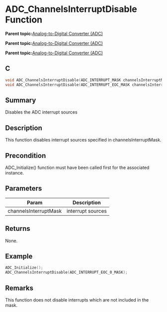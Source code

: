# ADC\_ChannelsInterruptDisable Function

**Parent topic:**[Analog-to-Digital Converter \(ADC\)](GUID-056D5DD2-57C5-445D-95F9-F4FCAA2DFDE1.md)

**Parent topic:**[Analog-to-Digital Converter \(ADC\)](GUID-92E9F62C-DBB2-4C9A-B8AD-EDEE1E2F2BDF.md)

**Parent topic:**[Analog-to-Digital Converter \(ADC\)](GUID-9967CAB9-4A20-413A-A710-06E26197F2AB.md)

## C

```c
void ADC_ChannelsInterruptDisable(ADC_INTERRUPT_MASK channelsInterruptMask)
void ADC_ChannelsInterruptDisable(ADC_INTERRUPT_EOC_MASK channelsInterruptMask)
```

## Summary

Disables the ADC interrupt sources

## Description

This function disables interrupt sources specified in channelsInterruptMask.

## Precondition

ADC\_Initialize\(\) function must have been called first for the associated instance.

## Parameters

|Param|Description|
|-----|-----------|
|channelsInterruptMask|interrupt sources|

## Returns

None.

## Example

```c
ADC_Initialize();
ADC_ChannelsInterruptDisable(ADC_INTERRUPT_EOC_0_MASK);
```

## Remarks

This function does not disable interrupts which are not included in the mask.

